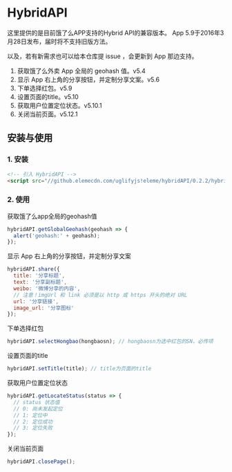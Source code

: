 # HybridAPI

这里提供的是目前饿了么APP支持的Hybrid API的兼容版本。 App 5.9于2016年3月28日发布，届时将不支持旧版方法。

以及，若有新需求也可以给本仓库提 issue ，会更新到 App 那边支持。

1. 获取饿了么外卖 App 全局的 geohash 值。v5.4
2. 显示 App 右上角的分享按钮，并定制分享文案。v5.6
3. 下单选择红包。v5.9
4. 设置页面的title。v5.10
3. 获取用户位置定位状态。v5.10.1
3. 关闭当前页面。v5.12.1

## 安装与使用

### 1. 安装

```html
<!-- 引入 HybridAPI -->
<script src="//github.elemecdn.com/uglifyjs!eleme/hybridAPI/0.2.2/hybrid-api.js"></script>
```

### 2. 使用

获取饿了么app全局的geohash值

```js
hybridAPI.getGlobalGeohash(geohash => {
  alert('geohash:' + geohash);
});
```

显示 App 右上角的分享按钮，并定制分享文案

```js
hybridAPI.share({
  title: '分享标题',
  text: '分享副标题',
  weibo: '微博分享的内容',
  // 注意！imgUrl 和 link 必须是以 http 或 https 开头的绝对 URL
  url: '分享链接',
  image_url: '分享图标'
});
```

下单选择红包
```js
hybridAPI.selectHongbao(hongbaosn); // hongbaosn为选中红包的SN，必传项
```

设置页面的title
```js
hybridAPI.setTitle(title); // title为页面的title
```

获取用户位置定位状态
```js
hybridAPI.getLocateStatus(status => {
  // status 状态值
  // 0: 尚未发起定位
  // 1: 定位中
  // 2: 定位成功
  // 3: 定位失败
});
```

关闭当前页面
```js
hybridAPI.closePage();
```

